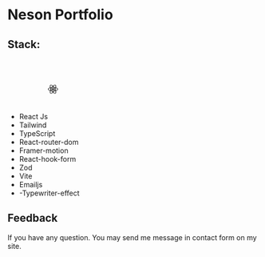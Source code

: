# Neson Portfolio

<h2>Stack:</h2>
<ul>
<li>React Js<img src="./public/React.svg" width="20px" height="20px"vspace="50px"
/></li>
<li>Tailwind</li>
<li>TypeScript</li>
<li>React-router-dom</li>
<li>Framer-motion</li>
<li>React-hook-form</li>
<li>Zod</li>
<li>Vite</li>
<li>Emailjs</li>
<li>-Typewriter-effect</li>
</ul>
<h2>Feedback </h2>
<p>If you have any question. You may send me message in contact form on my site.</p>
